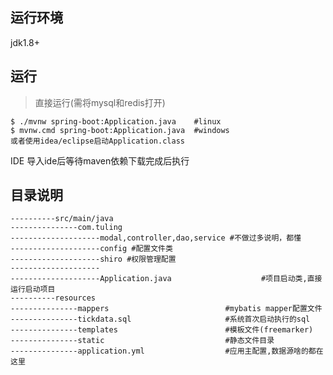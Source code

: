 ## 运行环境
jdk1.8+

## 运行
>直接运行(需将mysql和redis打开)
    
    $ ./mvnw spring-boot:Application.java    #linux
    $ mvnw.cmd spring-boot:Application.java  #windows
    或者使用idea/eclipse启动Application.class
    
    
IDE 导入ide后等待maven依赖下载完成后执行

## 目录说明
    ----------src/main/java
    ---------------com.tuling
    --------------------modal,controller,dao,service #不做过多说明，都懂
    --------------------config #配置文件类
    --------------------shiro #权限管理配置
    --------------------
    --------------------Application.java                    #项目启动类,直接运行启动项目
    ----------resources
    ---------------mappers                          #mybatis mapper配置文件
    ---------------tickdata.sql                     #系统首次启动执行的sql
    ---------------templates                        #模板文件(freemarker)
    ---------------static                           #静态文件目录
    ---------------application.yml                  #应用主配置,数据源啥的都在这里
